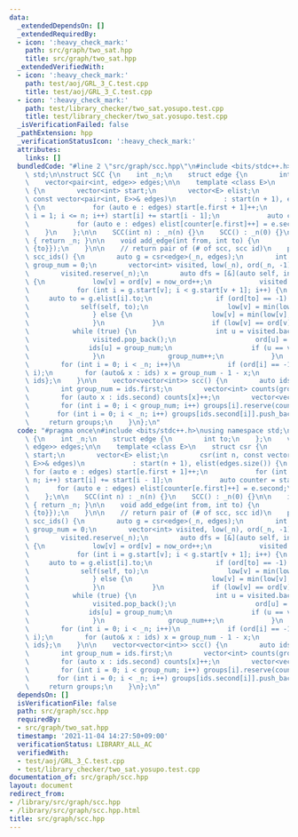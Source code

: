 ```yaml
---
data:
  _extendedDependsOn: []
  _extendedRequiredBy:
  - icon: ':heavy_check_mark:'
    path: src/graph/two_sat.hpp
    title: src/graph/two_sat.hpp
  _extendedVerifiedWith:
  - icon: ':heavy_check_mark:'
    path: test/aoj/GRL_3_C.test.cpp
    title: test/aoj/GRL_3_C.test.cpp
  - icon: ':heavy_check_mark:'
    path: test/library_checker/two_sat.yosupo.test.cpp
    title: test/library_checker/two_sat.yosupo.test.cpp
  _isVerificationFailed: false
  _pathExtension: hpp
  _verificationStatusIcon: ':heavy_check_mark:'
  attributes:
    links: []
  bundledCode: "#line 2 \"src/graph/scc.hpp\"\n#include <bits/stdc++.h>\nusing namespace\
    \ std;\n\nstruct SCC {\n    int _n;\n    struct edge {\n        int to;\n    };\n\
    \    vector<pair<int, edge>> edges;\n\n    template <class E>\n    struct csr\
    \ {\n        vector<int> start;\n        vector<E> elist;\n        csr(int n,\
    \ const vector<pair<int, E>>& edges)\n            : start(n + 1), elist(edges.size())\
    \ {\n            for (auto e : edges) start[e.first + 1]++;\n            for (int\
    \ i = 1; i <= n; i++) start[i] += start[i - 1];\n            auto counter = start;\n\
    \            for (auto e : edges) elist[counter[e.first]++] = e.second;\n    \
    \    }\n    };\n\n    SCC(int n) : _n(n) {}\n    SCC() : _n(0) {}\n\n    int num_vertices()\
    \ { return _n; }\n\n    void add_edge(int from, int to) {\n        edges.push_back({from,\
    \ {to}});\n    }\n\n    // return pair of (# of scc, scc id)\n    pair<int, vector<int>>\
    \ scc_ids() {\n        auto g = csr<edge>(_n, edges);\n        int now_ord = 0,\
    \ group_num = 0;\n        vector<int> visited, low(_n), ord(_n, -1), ids(_n);\n\
    \        visited.reserve(_n);\n        auto dfs = [&](auto self, int v) -> void\
    \ {\n            low[v] = ord[v] = now_ord++;\n            visited.push_back(v);\n\
    \            for (int i = g.start[v]; i < g.start[v + 1]; i++) {\n           \
    \     auto to = g.elist[i].to;\n                if (ord[to] == -1) {\n       \
    \             self(self, to);\n                    low[v] = min(low[v], low[to]);\n\
    \                } else {\n                    low[v] = min(low[v], ord[to]);\n\
    \                }\n            }\n            if (low[v] == ord[v]) {\n     \
    \           while (true) {\n                    int u = visited.back();\n    \
    \                visited.pop_back();\n                    ord[u] = _n;\n     \
    \               ids[u] = group_num;\n                    if (u == v) break;\n\
    \                }\n                group_num++;\n            }\n        };\n\
    \        for (int i = 0; i < _n; i++)\n            if (ord[i] == -1) dfs(dfs,\
    \ i);\n        for (auto& x : ids) x = group_num - 1 - x;\n        return {group_num,\
    \ ids};\n    }\n\n    vector<vector<int>> scc() {\n        auto ids = scc_ids();\n\
    \        int group_num = ids.first;\n        vector<int> counts(group_num);\n\
    \        for (auto x : ids.second) counts[x]++;\n        vector<vector<int>> groups(ids.first);\n\
    \        for (int i = 0; i < group_num; i++) groups[i].reserve(counts[i]);\n \
    \       for (int i = 0; i < _n; i++) groups[ids.second[i]].push_back(i);\n   \
    \     return groups;\n    }\n};\n"
  code: "#pragma once\n#include <bits/stdc++.h>\nusing namespace std;\n\nstruct SCC\
    \ {\n    int _n;\n    struct edge {\n        int to;\n    };\n    vector<pair<int,\
    \ edge>> edges;\n\n    template <class E>\n    struct csr {\n        vector<int>\
    \ start;\n        vector<E> elist;\n        csr(int n, const vector<pair<int,\
    \ E>>& edges)\n            : start(n + 1), elist(edges.size()) {\n           \
    \ for (auto e : edges) start[e.first + 1]++;\n            for (int i = 1; i <=\
    \ n; i++) start[i] += start[i - 1];\n            auto counter = start;\n     \
    \       for (auto e : edges) elist[counter[e.first]++] = e.second;\n        }\n\
    \    };\n\n    SCC(int n) : _n(n) {}\n    SCC() : _n(0) {}\n\n    int num_vertices()\
    \ { return _n; }\n\n    void add_edge(int from, int to) {\n        edges.push_back({from,\
    \ {to}});\n    }\n\n    // return pair of (# of scc, scc id)\n    pair<int, vector<int>>\
    \ scc_ids() {\n        auto g = csr<edge>(_n, edges);\n        int now_ord = 0,\
    \ group_num = 0;\n        vector<int> visited, low(_n), ord(_n, -1), ids(_n);\n\
    \        visited.reserve(_n);\n        auto dfs = [&](auto self, int v) -> void\
    \ {\n            low[v] = ord[v] = now_ord++;\n            visited.push_back(v);\n\
    \            for (int i = g.start[v]; i < g.start[v + 1]; i++) {\n           \
    \     auto to = g.elist[i].to;\n                if (ord[to] == -1) {\n       \
    \             self(self, to);\n                    low[v] = min(low[v], low[to]);\n\
    \                } else {\n                    low[v] = min(low[v], ord[to]);\n\
    \                }\n            }\n            if (low[v] == ord[v]) {\n     \
    \           while (true) {\n                    int u = visited.back();\n    \
    \                visited.pop_back();\n                    ord[u] = _n;\n     \
    \               ids[u] = group_num;\n                    if (u == v) break;\n\
    \                }\n                group_num++;\n            }\n        };\n\
    \        for (int i = 0; i < _n; i++)\n            if (ord[i] == -1) dfs(dfs,\
    \ i);\n        for (auto& x : ids) x = group_num - 1 - x;\n        return {group_num,\
    \ ids};\n    }\n\n    vector<vector<int>> scc() {\n        auto ids = scc_ids();\n\
    \        int group_num = ids.first;\n        vector<int> counts(group_num);\n\
    \        for (auto x : ids.second) counts[x]++;\n        vector<vector<int>> groups(ids.first);\n\
    \        for (int i = 0; i < group_num; i++) groups[i].reserve(counts[i]);\n \
    \       for (int i = 0; i < _n; i++) groups[ids.second[i]].push_back(i);\n   \
    \     return groups;\n    }\n};\n"
  dependsOn: []
  isVerificationFile: false
  path: src/graph/scc.hpp
  requiredBy:
  - src/graph/two_sat.hpp
  timestamp: '2021-11-04 14:27:50+09:00'
  verificationStatus: LIBRARY_ALL_AC
  verifiedWith:
  - test/aoj/GRL_3_C.test.cpp
  - test/library_checker/two_sat.yosupo.test.cpp
documentation_of: src/graph/scc.hpp
layout: document
redirect_from:
- /library/src/graph/scc.hpp
- /library/src/graph/scc.hpp.html
title: src/graph/scc.hpp
---
```

